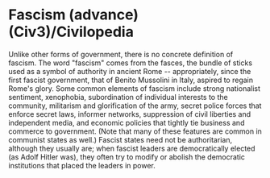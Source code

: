 # Fascism (advance) (Civ3)/Civilopedia

Unlike other forms of government, there is no concrete definition of fascism. The word "fascism" comes from the fasces, the bundle of sticks used as a symbol of authority in ancient Rome -- appropriately, since the first fascist government, that of Benito Mussolini in Italy, aspired to regain Rome's glory.
Some common elements of fascism include strong nationalist sentiment, xenophobia, subordination of individual interests to the community, militarism and glorification of the army, secret police forces that enforce secret laws, informer networks, suppression of civil liberties and independent media, and economic policies that tightly tie business and commerce to government. (Note that many of these features are common in communist states as well.)
Fascist states need not be authoritarian, although they usually are; when fascist leaders are democratically elected (as Adolf Hitler was), they often try to modify or abolish the democratic institutions that placed the leaders in power.